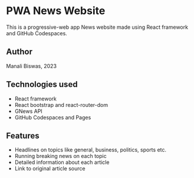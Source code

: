 # PWA News Website

This is a progressive-web app News website made using React framework and GitHub Codespaces.

## Author
Manali Biswas, 2023

## Technologies used
- React framework
- React bootstrap and react-router-dom
- GNews API
- GitHub Codespaces and Pages

## Features
- Headlines on topics like general, business, politics, sports etc.
- Running breaking news on each topic
- Detailed information about each article
- Link to original article source
